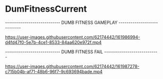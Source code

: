 # DumFitnessCurrent
 
---------------------------- DUMB FITNESS GAMEPLAY ----------------------------

https://user-images.githubusercontent.com/62174442/161986994-d4fd47f0-5e7b-4ce1-8533-84aa620e972f.mp4

---------------------------- DUMB FITNESS FAIL ----------------------------

https://user-images.githubusercontent.com/62174442/161987278-c715b04b-af71-48b6-96f7-9c693694bade.mp4


